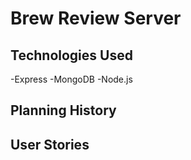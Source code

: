 # Brew Review Server

## Technologies Used
-Express
-MongoDB
-Node.js

## Planning History

## User Stories
